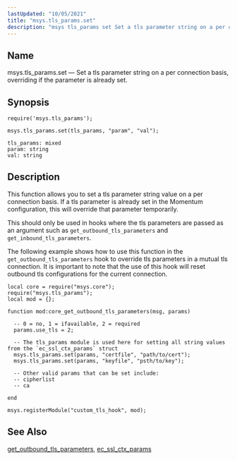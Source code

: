 ```yaml
---
lastUpdated: "10/05/2021"
title: "msys.tls_params.set"
description: "msys tls_params set Set a tls parameter string on a per connection basis, overriding if the parameter is already set"
---
```


<a name="lua.ref.msys.tls_params.set"></a> 
## Name

msys.tls_params.set — Set a tls parameter string on a per connection basis, overriding if the parameter is already set.

## Synopsis

`require('msys.tls_params');`

`msys.tls_params.set(tls_params, "param", "val");`

```
tls_params: mixed
param: string
val: string
```

## Description

This function allows you to set a tls parameter string value on a per connection basis. If a tls parameter is already set in the Momentum configuration, this will override that parameter temporarily.

This should only be used in hooks where the tls parameters are passed as an argument such as `get_outbound_tls_parameters` and `get_inbound_tls_parameters`.

<a name="lua.ref.msys.tls_params.set.example"></a> 

The following example shows how to use this function in the `get_outbound_tls_parameters` hook to override tls parameters in a mutual tls connection.
It is important to note that the use of this hook will reset outbound tls configurations for the current connection.

```
local core = require("msys.core");
require("msys.tls_params");
local mod = {};

function mod:core_get_outbound_tls_parameters(msg, params)

  -- 0 = no, 1 = ifavailable, 2 = required
  params.use_tls = 2;

  -- The tls_params module is used here for setting all string values from the `ec_ssl_ctx_params` struct
  msys.tls_params.set(params, "certfile", "path/to/cert");
  msys.tls_params.set(params, "keyfile", "psth/to/key");
  
  -- Other valid params that can be set include:
  -- cipherlist
  -- ca
  
end

msys.registerModule("custom_tls_hook", mod);
```

## See Also

[get_outbound_tls_parameters](/momentum/3/3-api/hooks-core-get-outbound-tls-parameters), [ec_ssl_ctx_params](/momentum/3/3-api/structs-ec-ssl-ctx-params)
